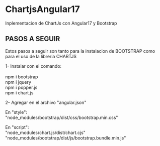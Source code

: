 # ChartjsAngular17
Inplementacion de ChartJs con Angular17 y Bootstrap

## PASOS A SEGUIR
Estos pasos a seguir son tanto para la instalacion de BOOTSTRAP como para el uso de la libreria CHARTJS

1- Instalar con el comando: <br/><br/>
npm i bootstrap <br/>
npm i jquery <br/>
npm i popper.js <br/>
npm i chart.js <br/>

2- Agregar en el archivo "angular.json"

En "style": <br/>
"node_modules/bootstrap/dist/css/bootstrap.min.css"

En "script": <br/>
"node_modules/chart.js/dist/chart.cjs" <br/>
"node_modules/bootstrap/dist/js/bootstrap.bundle.min.js"
